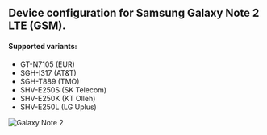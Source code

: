 ## Device configuration for Samsung Galaxy Note 2 LTE (GSM).

#### Supported variants:
* GT-N7105  (EUR)
* SGH-I317  (AT&T)
* SGH-T889  (TMO)
* SHV-E250S (SK Telecom)
* SHV-E250K (KT Olleh)
* SHV-E250L (LG Uplus)

 ![Galaxy Note 2](http://cdn2.gsmarena.com/vv/pics/samsung/samsung-galaxy-note-ii-n7100-new2.jpg "Galaxy Note 2") 


